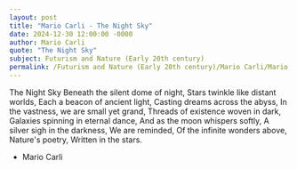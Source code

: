 ```yaml
---
layout: post
title: "Mario Carli - The Night Sky"
date: 2024-12-30 12:00:00 -0000
author: Mario Carli
quote: "The Night Sky"
subject: Futurism and Nature (Early 20th century)
permalink: /Futurism and Nature (Early 20th century)/Mario Carli/Mario Carli - The Night Sky
---
```


The Night Sky
Beneath the silent dome of night,
Stars twinkle like distant worlds,
Each a beacon of ancient light,
Casting dreams across the abyss,
In the vastness, we are small yet grand,
Threads of existence woven in dark,
Galaxies spinning in eternal dance,
And as the moon whispers softly,
A silver sigh in the darkness,
We are reminded,
Of the infinite wonders above,
Nature's poetry,
Written in the stars.


- Mario Carli
